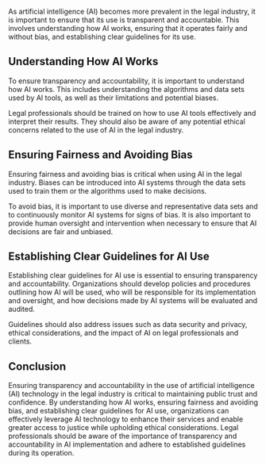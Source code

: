 
As artificial intelligence (AI) becomes more prevalent in the legal industry, it is important to ensure that its use is transparent and accountable. This involves understanding how AI works, ensuring that it operates fairly and without bias, and establishing clear guidelines for its use.

Understanding How AI Works
--------------------------

To ensure transparency and accountability, it is important to understand how AI works. This includes understanding the algorithms and data sets used by AI tools, as well as their limitations and potential biases.

Legal professionals should be trained on how to use AI tools effectively and interpret their results. They should also be aware of any potential ethical concerns related to the use of AI in the legal industry.

Ensuring Fairness and Avoiding Bias
-----------------------------------

Ensuring fairness and avoiding bias is critical when using AI in the legal industry. Biases can be introduced into AI systems through the data sets used to train them or the algorithms used to make decisions.

To avoid bias, it is important to use diverse and representative data sets and to continuously monitor AI systems for signs of bias. It is also important to provide human oversight and intervention when necessary to ensure that AI decisions are fair and unbiased.

Establishing Clear Guidelines for AI Use
----------------------------------------

Establishing clear guidelines for AI use is essential to ensuring transparency and accountability. Organizations should develop policies and procedures outlining how AI will be used, who will be responsible for its implementation and oversight, and how decisions made by AI systems will be evaluated and audited.

Guidelines should also address issues such as data security and privacy, ethical considerations, and the impact of AI on legal professionals and clients.

Conclusion
----------

Ensuring transparency and accountability in the use of artificial intelligence (AI) technology in the legal industry is critical to maintaining public trust and confidence. By understanding how AI works, ensuring fairness and avoiding bias, and establishing clear guidelines for AI use, organizations can effectively leverage AI technology to enhance their services and enable greater access to justice while upholding ethical considerations. Legal professionals should be aware of the importance of transparency and accountability in AI implementation and adhere to established guidelines during its operation.

